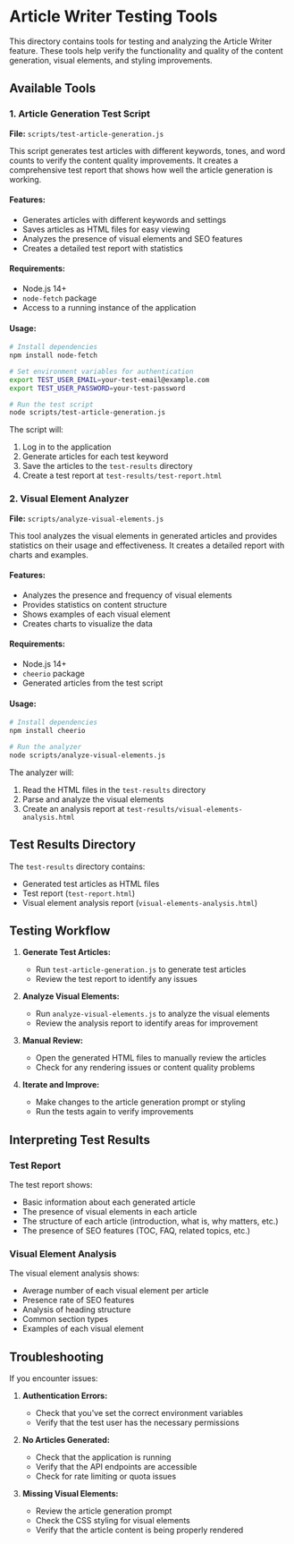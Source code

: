# Article Writer Testing Tools

This directory contains tools for testing and analyzing the Article Writer feature. These tools help verify the functionality and quality of the content generation, visual elements, and styling improvements.

## Available Tools

### 1. Article Generation Test Script

**File:** `scripts/test-article-generation.js`

This script generates test articles with different keywords, tones, and word counts to verify the content quality improvements. It creates a comprehensive test report that shows how well the article generation is working.

#### Features:
- Generates articles with different keywords and settings
- Saves articles as HTML files for easy viewing
- Analyzes the presence of visual elements and SEO features
- Creates a detailed test report with statistics

#### Requirements:
- Node.js 14+
- `node-fetch` package
- Access to a running instance of the application

#### Usage:

```bash
# Install dependencies
npm install node-fetch

# Set environment variables for authentication
export TEST_USER_EMAIL=your-test-email@example.com
export TEST_USER_PASSWORD=your-test-password

# Run the test script
node scripts/test-article-generation.js
```

The script will:
1. Log in to the application
2. Generate articles for each test keyword
3. Save the articles to the `test-results` directory
4. Create a test report at `test-results/test-report.html`

### 2. Visual Element Analyzer

**File:** `scripts/analyze-visual-elements.js`

This tool analyzes the visual elements in generated articles and provides statistics on their usage and effectiveness. It creates a detailed report with charts and examples.

#### Features:
- Analyzes the presence and frequency of visual elements
- Provides statistics on content structure
- Shows examples of each visual element
- Creates charts to visualize the data

#### Requirements:
- Node.js 14+
- `cheerio` package
- Generated articles from the test script

#### Usage:

```bash
# Install dependencies
npm install cheerio

# Run the analyzer
node scripts/analyze-visual-elements.js
```

The analyzer will:
1. Read the HTML files in the `test-results` directory
2. Parse and analyze the visual elements
3. Create an analysis report at `test-results/visual-elements-analysis.html`

## Test Results Directory

The `test-results` directory contains:
- Generated test articles as HTML files
- Test report (`test-report.html`)
- Visual element analysis report (`visual-elements-analysis.html`)

## Testing Workflow

1. **Generate Test Articles:**
   - Run `test-article-generation.js` to generate test articles
   - Review the test report to identify any issues

2. **Analyze Visual Elements:**
   - Run `analyze-visual-elements.js` to analyze the visual elements
   - Review the analysis report to identify areas for improvement

3. **Manual Review:**
   - Open the generated HTML files to manually review the articles
   - Check for any rendering issues or content quality problems

4. **Iterate and Improve:**
   - Make changes to the article generation prompt or styling
   - Run the tests again to verify improvements

## Interpreting Test Results

### Test Report

The test report shows:
- Basic information about each generated article
- The presence of visual elements in each article
- The structure of each article (introduction, what is, why matters, etc.)
- The presence of SEO features (TOC, FAQ, related topics, etc.)

### Visual Element Analysis

The visual element analysis shows:
- Average number of each visual element per article
- Presence rate of SEO features
- Analysis of heading structure
- Common section types
- Examples of each visual element

## Troubleshooting

If you encounter issues:

1. **Authentication Errors:**
   - Check that you've set the correct environment variables
   - Verify that the test user has the necessary permissions

2. **No Articles Generated:**
   - Check that the application is running
   - Verify that the API endpoints are accessible
   - Check for rate limiting or quota issues

3. **Missing Visual Elements:**
   - Review the article generation prompt
   - Check the CSS styling for visual elements
   - Verify that the article content is being properly rendered
